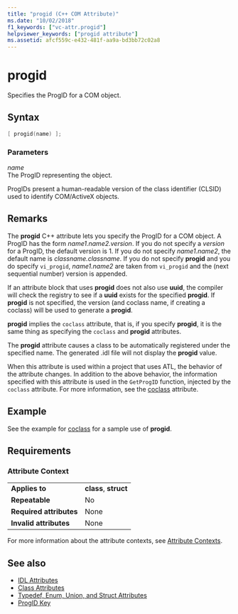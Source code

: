 ```yaml
---
title: "progid (C++ COM Attribute)"
ms.date: "10/02/2018"
f1_keywords: ["vc-attr.progid"]
helpviewer_keywords: ["progid attribute"]
ms.assetid: afcf559c-e432-481f-aa9a-bd3bb72c02a8
---
```

# progid

Specifies the ProgID for a COM object.

## Syntax

```cpp
[ progid(name) ];
```

### Parameters

*name*<br/>
The ProgID representing the object.

ProgIDs present a human-readable version of the class identifier (CLSID) used to identify COM/ActiveX objects.

## Remarks

The **progid** C++ attribute lets you specify the ProgID for a COM object. A ProgID has the form *name1.name2.version*. If you do not specify a *version* for a ProgID, the default version is 1. If you do not specify *name1.name2*, the default name is *classname.classname*. If you do not specify **progid** and you do specify `vi_progid`, *name1.name2* are taken from `vi_progid` and the (next sequential number) version is appended.

If an attribute block that uses **progid** does not also use **uuid**, the compiler will check the registry to see if a **uuid** exists for the specified **progid**. If **progid** is not specified, the version (and coclass name, if creating a coclass) will be used to generate a **progid**.

**progid** implies the `coclass` attribute, that is, if you specify **progid**, it is the same thing as specifying the `coclass` and **progid** attributes.

The **progid** attribute causes a class to be automatically registered under the specified name. The generated .idl file will not display the **progid** value.

When this attribute is used within a project that uses ATL, the behavior of the attribute changes. In addition to the above behavior, the information specified with this attribute is used in the `GetProgID` function, injected by the `coclass` attribute. For more information, see the [coclass](coclass.md) attribute.

## Example

See the example for [coclass](coclass.md) for a sample use of **progid**.

## Requirements

### Attribute Context

|||
|-|-|
|**Applies to**|**class**, **struct**|
|**Repeatable**|No|
|**Required attributes**|None|
|**Invalid attributes**|None|

For more information about the attribute contexts, see [Attribute Contexts](cpp-attributes-com-net.md#contexts).

## See also

- [IDL Attributes](idl-attributes.md)
- [Class Attributes](class-attributes.md)
- [Typedef, Enum, Union, and Struct Attributes](typedef-enum-union-and-struct-attributes.md)
- [ProgID Key](/windows/desktop/com/-progid--key)
